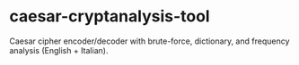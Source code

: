 # caesar-cryptanalysis-tool
Caesar cipher encoder/decoder with brute-force, dictionary, and frequency analysis (English + Italian).
